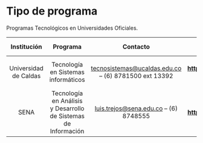 # Tipo de programa

Programas Tecnológicos en Universidades Oficiales.

| Institución    |  Programa  | Contacto    |         Página Web                   |  Jornada | Modalidad | Tipo | Créditos | Duración | SNIES (El Sistema Nacional de Información de la Educación Superior) Programa |
| :-----------: | :-------------: | :------------------: | :---------------------------------------: | :-----------: |  :-----------: |  :-----------: | :-----------: | :-----------: | :-----------: |
| Universidad de Caldas  | Tecnología en Sistemas informáticos |  tecnosistemas@ucaldas.edu.co – (6) 8781500 ext 13392 | **http://aspirantes.ucaldas.edu.co/tecnologia-en-sistemas-informaticos/** | Nocturna / fines de semana |  A Distancia | Tecnológica | 92 |  6 - SEMESTRAL | **https://snies.mineducacion.gov.co/consultasnies/verPrograma?codigo=20974** |
| SENA  | Tecnología en Análisis y Desarrollo de Sistemas de Información |  luis.trejos@sena.edu.co  – (6) 8748555 | **http://online.fliphtml5.com/xslre/cxrn/#p=12** | Diurno |  Presencial | Tecnológica | 86 |  24 - MENSUAL | **https://snies.mineducacion.gov.co/consultasnies/verPrograma?codigo=91151** |

